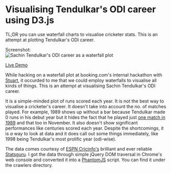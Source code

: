 Visualising Tendulkar's ODI career using D3.js
==============================================

TL;DR you can use waterfall charts to visualise cricketer stats. This
is an attempt at plotting Tendulkar's ODI career.

Screenshot:<br/>
![Sachin Tendulkar's ODI career as a waterfall plot](http://www.deepakg.com/prog/img/waterfall-tendulkar-odi-career.png)    

[Live Demo](http://www.deepakg.com/prog/code/waterfall/tendulkar-odi-career.html)

While hacking on a
waterfall plot at booking.com's internal hackathon with
[Stuart](http://mrfrisby.com), it occurded to me that we could employ
waterfalls to visualise all kinds of things. This is an attempt at
visualising Sachin Tendulkar's ODI career.

It is a simple-minded plot of runs scored each year. It is not the
best way to visualise a cricketer's career. It doesn't take into
account the no. of matches played. For example, 1989 shows up without
a bar because Tendulkar made 0 runs in his debut year but it hides the
fact that he played just [one match in
1989](http://stats.espncricinfo.com/ci/engine/player/35320.html?class=2;template=results;type=allround;view=match;year=1989)
and that too in November. It also doesn't show significant
performances like centuries scored each year. Despite the
shortcomings, it is _a_ way to look at data and it does call out some
things immediately, like 1998 being Tendulkar's most prolific year
(odi-wise).

The data comes courtesy of [ESPN
Cricinfo's](http://www.espncricinfo.com/) brilliant and ever reliable
[Statsguru](http://stats.espncricinfo.com/ci/engine/stats/index.html). I
got the data through simple jQuery DOM traversal in Chrome's web
console and converted it into a
[PhantomJS](https://github.com/ariya/phantomjs/) script. You can find
it under the crawlers directory.
